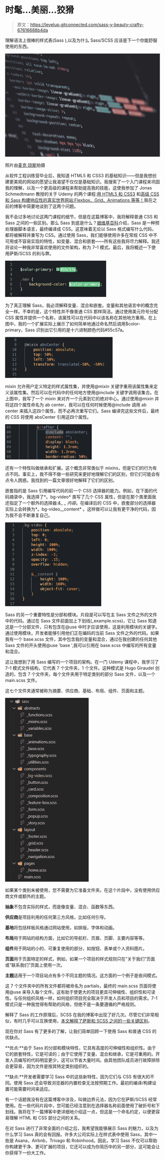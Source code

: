 # 时髦…美丽…狡猾

> 原文：<https://levelup.gitconnected.com/sass-y-beauty-crafty-67616688b4da>

理解语法上很棒的样式表(Sass ),以及为什么 Sass/SCSS 应该是下一个你能舒服使用的东西。

![](img/af513a2082ce7027502e0b718f1b91d2.png)

照片由[麦克·琼斯](https://unsplash.com/@der_maik_?utm_source=medium&utm_medium=referral)拍摄

从软件工程训练营毕业后，我知道 HTML5 和 CSS3 的基础知识——但是我想创建更美观的网站的愿望让我渴望不仅仅是基础知识。我搜索了一个入门课程来巩固我的理解，以及一个更高级的课程来帮助提高我的技能，这使我参加了 Jonas Schmedtmann 教授的关于 Udemy 的两个课程:[用 HTML5 和 CSS3](https://www.udemy.com/course/design-and-develop-a-killer-website-with-html5-and-css3/) 和[高级 CSS 和 Sass 构建响应性的真实世界网站:Flexbox、Grid、Animations 等等！](https://www.udemy.com/course/advanced-css-and-sass/)我在之前的博客中简要地谈到了这两个问题。

我不会过多地讨论这两门课程的细节，但是在这篇博客中，我将解释普通 CSS 和 Sass 之间的一些区别。那么 Sass 到底是什么？[据维基百科](https://en.wikipedia.org/wiki/Sass_(stylesheet_language))介绍，Sass 是一种预处理器脚本语言，最终编译成 CSS。这意味着无论以 Sass 格式编写什么代码，都将被解释并重写为 CSS。通过使用 Sass，我们能够使用许多在常规 CSS 中不可用或不容易实现的特性，如变量、混合和嵌套——所有这些我将尽力解释。我还将谈论一种我非常喜欢使用的文件架构，称为 7–1 模式。最后，我将概述一下使用萨斯/SCSS 的利与弊。

![](img/b9fc28f3ce20132cd844c84507da61b8.png)

为了真正理解 Sass，我必须解释变量、混合和嵌套。变量和其他语言中的概念完全一样。不幸的是，这个特性并不像普通 CSS 那样简洁。通过使用美元符号分配 CSS 属性并提供一个名称，该属性可以在代码中以该名称在其他地方重用。在上图中，我的一个扩展实际上展示了如何简单地通过命名然后调用$color-primary，Sass 识别出它引用的是十六进制颜色代码#55c57a。

![](img/e8941e5c00a0582565384ae1206bb17c.png)

mixin 允许用户定义特定的样式属性集，并使用@mixin 关键字重用该属性集来定义该属性集。然后可以在代码中的任何地方使用@include 关键字调用该集合。在上图中，我写了一个 mixin 来对齐一个元素到它的绝对中心。通过使用@mixin 并将这四个属性命名为 ab center，我可以在任何时候使用@include 调用 ab center 来插入这四个属性，而不必再次重写它们。Sass 编译完这些文件后，最终的 CSS 将使用 absCenter 引用这四个属性。

![](img/36e593c86aab81335180a9d742a2f3e2.png)

还有一个特性叫做继承和扩展。这个概念非常类似于 mixins，但是它们的行为有点不同。事实上，我不得不做一些研究来更好地理解它们的区别，但它们可能会有点令人困惑。我找到的一篇文章很好地解释了它们的区别。

嵌套指的是 Sass 引用编写代码的前一个 CSS 选择器的能力。例如，在下面的代码摘录中，我选择了*。bg-video* 类写了几个 CSS 属性，但是在那个类里面我还指定了一个额外的选择器:*&_ _ 内容*。在编译后的 CSS 中，嵌套部分的选择器实际上会转换为*。bg-video__content* 。这样做可以让我有更干净的代码，因为我不会不断重复自己。

![](img/59234a6950bc7e76d5b6381e9b5dc3ac.png)

Sass 的另一个重要特性是分部和模块。片段是可以写在主 Sass 文件之外的文件中的代码。通过在 Sass 文件前面加上下划线(_example.scss)，它让 Sass 知道这是一个分部文件，只有包含在@use 中时才应该使用，这是利用模块的关键字。通过使用模块，开发者能够引用他们正在编码的当前 Sass 文件之外的代码。如果我有一个 base.scss 文件，其中包含我的变量和混合，通过在我创建的任何其他 Sass 文件的开头使用@use 'base ',我可以引用在 base.scss 中编写的所有变量和混合。

这让我想到了用 Sass 编写的一个项目的架构。在一门 Udemy 课程中，我学习了 7–1 模式文件结构，它代表 7 个文件夹，1 个文件。这种模式是 Hugo Giraudel 创造的，包含 7 个文件夹，每个文件夹用于特定类别的部分 Sass 文件，以及一个 main.scss 文件。

这七个文件夹通常被称为摘要、供应商、基础、布局、组件、页面和主题。

![](img/2c180d0416f6d9c0402d7ac4b88fd22d.png)

如果某个类别未被使用，您不需要为它准备文件夹。在这个片段中，没有使用供应商文件或额外的主题。

**抽象**不包含实际的样式，而是像变量、混合、函数等东西。

**供应商**是项目利用的任何第三方风格，比如任何引导。

**基地**将包括样板风格通过网站使用，如排版，字体和动画。

**布局**用于网站的结构方面，比如它的导航栏、页眉、页脚、主要内容等等。

**组件**用于网站的小的、可重复使用的部分，如按钮、表单或个人资料图片。

**页面**用于页面特定的样式，例如，如果一个项目的样式规则只在“关于我们”页面或“联系我们”页面上使用一次。

**主题**适用于一个项目站点有多个不同主题的情况。这方面的一个例子是夜间模式。

这 7 个文件夹中的所有文件都将被命名为 partials，最终的 main.scss 页面将使用@use 来导入每个文件。这有助于使更大的项目更具可伸缩性、组织性和可读性。与任何组织风格一样，如何组织项目完全取决于开发人员和项目的需求。7-1 模式只是一种我觉得有帮助的风格，但绝不是一条要遵循的严格规则。

解释了 Sass 的工作原理后，SCSS 在我的博客中出现了好几次。尽管它们非常相似，有时几乎可以互换使用，[本文解释了萨斯和 SCSS 之间的一些关键区别](https://www.educba.com/sass-vs-scss/)。

现在你对 Sass 有了更多的了解，让我们简单回顾一下使用 Sass 和普通 CSS 的优缺点。

**优点:**由于 Sass 的分部和模块特性，它具有高度的可伸缩性和组织性。由于它的嵌套特性，它是可读的；由于它使用了变量、混合和继承，它是可重用的。开发人员编写的代码明显更少，这可以节省大量时间。由其他团队成员进行故障排除会更容易，因为文件是按其特定类别组织的。

**缺点:**开发者需要学习 Sass 中的这些新特性，因为它们与 CSS 有很大的不同。使用 Sass 还会导致浏览器的内置检查无法按预期工作。最初的编译/构建设置可能需要时间来适应。

有一个话题我没有在这篇博客中涉及，叫做边界元法，因为它在萨斯/SCSS 经常使用。在一些代码片段中，您可能已经注意到在选择器名称前面使用了破折号和下划线。我将在下一篇博客中更详细地介绍这一点，但这是一个命名约定，以便更容易理解 HTML 和 CSS 部分之间的关系。

在对 Sass 进行了非常全面的介绍之后，我希望我能够展示 Sass 的魅力，以及为什么学习 Sass 真的会有回报。许多大公司实际上在样式表中使用 Sass，其中一些是 Asana，Airbnb，Trivago 和 Robinhood。因此，学习 Sass 不仅可以帮助你构建更干净、更可扩展的项目，它还可以成为你简历中的另一部分，这可能会让你获得下一份大工作。